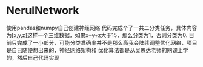 # NerulNetwork
使用pandas和numpy自己创建神经网络
代码完成个了一共二分类任务，具体内容为[x,y,z]这样一个三维数据，如果x+y+z大于15，那么分类为1，否则分类为0.
目前只完成了一小部分，可能分类准确率并不是那么高我会陆续调整优化网络，项目是自己随便想出来的，神经网络架构和
优化算法都是从吴恩达老师的网课上学的，然后自己代码实现
